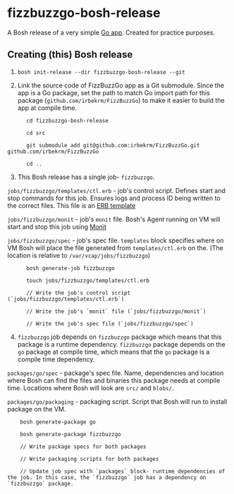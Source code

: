 # fizzbuzzgo-bosh-release

A Bosh release of a very simple [Go app](https://github.com/irbekrm/FizzBuzzGo). Created for practice purposes.

## Creating (this) Bosh release

1. `bosh init-release --dir fizzbuzzgo-bosh-release --git`

2. Link the source code of FizzBuzzGo app as a Git submodule. Since the app is a Go package, set the path to match Go import path for this package (`github.com/irbekrm/FizzBuzzGo`) to make it easier to build the app at compile time.

```
      cd fizzbuzzgo-bosh-release

      cd src

      git submodule add git@github.com:irbekrm/FizzBuzzGo.git github.com/irbekrm/FizzBuzzGo
      
      cd ..
```

3. This Bosh release has a single job- `fizzbuzzgo`.

`jobs/fizzbuzzgo/templates/ctl.erb` - job's control script. Defines start and stop commands for this job. Ensures logs and process ID being written to the correct files. This file is an [ERB template](https://en.wikipedia.org/wiki/ERuby)

`jobs/fizzbuzzgo/monit` - job's `monit` file. Bosh's Agent running on VM will start and stop this job using [Monit](https://mmonit.com/monit/)

`jobs/fizzbuzzgo/spec` - job's spec file. `templates` block specifies where on VM Bosh will place the file generated from `templates/ctl.erb` on the. (The location is relative to `/var/vcap/jobs/fizzbuzzgo`)

```
      bosh generate-job fizzbuzzgo

      touch jobs/fizzbuzzgo/templates/ctl.erb

      // Write the job's control script (`jobs/fizzbuzzgo/templates/ctl.erb`)

      // Write the job's `monit` file (`jobs/fizzbuzzgo/monit`)

      // Write the job's spec file (`jobs/fizzbuzzgo/spec`)
```

4. `fizzbuzzgo` job depends on `fizzbuzzgo` package which means that this package is a runtime dependency. `fizzbuzzgo` package depends on the `go` package at compile time, which means that the `go` package is a compile time dependency.

`packages/go/spec` - package's spec file. Name, dependencies and location where Bosh can find the files and binaries this package needs at compile time. Locations where Bosh will look are `src/` and `blobs/`.

`packages/go/packaging` - packaging script. Script that Bosh will run to install package on the VM.

```
    bosh generate-package go

    bosh generate-package fizzbuzzgo

    // Write package specs for both packages

    // Write packaging scripts for both packages

    // Update job spec with `packages` block- runtime dependencies of the job. In this case, the `fizzbuzzgo` job has a dependency on `fizzbuzzgo` package.

